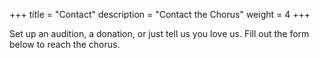 +++
title = "Contact"
description = "Contact the Chorus"
weight = 4
+++

Set up an audition, a donation, or just tell us you love us. Fill out the form below to reach the chorus.